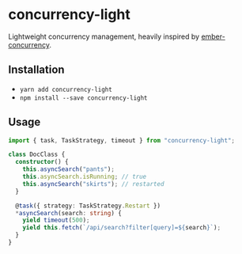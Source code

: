 # concurrency-light

Lightweight concurrency management, heavily inspired by [ember-concurrency](https://github.com/machty/ember-concurrency).

## Installation

- `yarn add concurrency-light`
- `npm install --save concurrency-light`

## Usage

```typescript
import { task, TaskStrategy, timeout } from "concurrency-light";

class DocClass {
  constructor() {
    this.asyncSearch("pants");
    this.asyncSearch.isRunning; // true
    this.asyncSearch("skirts"); // restarted
  }

  @task({ strategy: TaskStrategy.Restart })
  *asyncSearch(search: string) {
    yield timeout(500);
    yield this.fetch(`/api/search?filter[query]=${search}`);
  }
}
```
